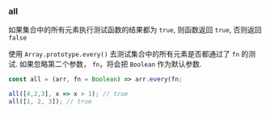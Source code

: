 ### all

如果集合中的所有元素执行测试函数的结果都为 `true`, 则函数返回 `true`, 否则返回 `false`

使用 `Array.prototype.every()` 去测试集合中的所有元素是否都通过了 `fn` 的测试.
如果忽略第二个参数， `fn`，将会把 `Boolean` 作为默认参数.


```js
const all = (arr, fn = Boolean) => arr.every(fn;
```

```js
all([4,2,3], x => x > 1); // true
all([1, 2, 3]); // true
```